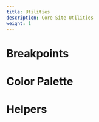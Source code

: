 ```yaml
---
title: Utilities
description: Core Site Utilities
weight: 1
---
```


# Breakpoints

# Color Palette

# Helpers